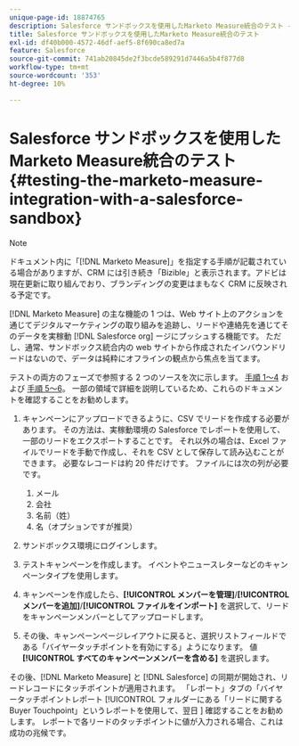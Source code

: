 ```yaml
---
unique-page-id: 18874765
description: Salesforce サンドボックスを使用したMarketo Measure統合のテスト - [!DNL Marketo Measure]
title: Salesforce サンドボックスを使用したMarketo Measure統合のテスト
exl-id: df40b000-4572-46df-aef5-8f690ca8ed7a
feature: Salesforce
source-git-commit: 741ab20845de2f3bcde589291d7446a5b4f877d8
workflow-type: tm+mt
source-wordcount: '353'
ht-degree: 10%

---
```


# Salesforce サンドボックスを使用したMarketo Measure統合のテスト {#testing-the-marketo-measure-integration-with-a-salesforce-sandbox}

>[!NOTE]
>
>ドキュメント内に「[!DNL Marketo Measure]」を指定する手順が記載されている場合がありますが、CRM には引き続き「Bizible」と表示されます。アドビは現在更新に取り組んでおり、ブランディングの変更はまもなく CRM に反映される予定です。

[!DNL Marketo Measure] の主な機能の 1 つは、Web サイト上のアクションを通じてデジタルマーケティングの取り組みを追跡し、リードや連絡先を通じてそのデータを実稼動 [!DNL Salesforce org] ージにプッシュする機能です。 ただし、通常、サンドボックス統合内の web サイトから作成されたインバウンドリードはないので、データは純粋にオフラインの観点から焦点を当てます。

テストの両方のフェーズで参照する 2 つのソースを次に示します。 [&#x200B; 手順 1～4](https://help.salesforce.com/s/articleView?id=lead_import_wizard.htm&language=en_US&type=5) および [&#x200B; 手順 5～6](/help/channel-tracking-and-setup/offline-channels/legacy-processes/syncing-offline-campaigns.md)。 一部の領域で詳細を説明しているため、これらのドキュメントを確認することをお勧めします。

1. キャンペーンにアップロードできるように、CSV でリードを作成する必要があります。 その方法は、実稼動環境の Salesforce でレポートを使用して、一部のリードをエクスポートすることです。 それ以外の場合は、Excel ファイルでリードを手動で作成し、それを CSV として保存して読み込むことができます。 必要なレコードは約 20 件だけです。 ファイルには次の列が必要です。

   1. メール
   1. 会社
   1. 名前（姓）
   1. 名（オプションですが推奨）

1. サンドボックス環境にログインします。
1. テストキャンペーンを作成します。 イベントやニュースレターなどのキャンペーンタイプを使用します。
1. キャンペーンを作成したら、**[!UICONTROL メンバーを管理]**/**[!UICONTROL メンバーを追加]**/**[!UICONTROL ファイルをインポート]** を選択して、リードをキャンペーンメンバーとしてアップロードします。
1. その後、キャンペーンページレイアウトに戻ると、選択リストフィールドである「バイヤータッチポイントを有効にする」ようになります。 値 **[!UICONTROL すべてのキャンペーンメンバーを含める]** を選択します。

その後、[!DNL Marketo Measure] と [!DNL Salesforce] の同期が開始され、リードレコードにタッチポイントが適用されます。 「レポート」タブの「バイヤータッチポイントレポート [!UICONTROL &#x200B; フォルダーにある「リードに関するBuyer Touchpoint」というレポートを使用して、翌日 &#x200B;] 確認することをお勧めします。 レポートで各リードのタッチポイントに値が入力される場合、これは成功の兆候です。
